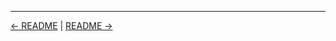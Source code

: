 

<!-- FooterStart -->
---
[← README](../0_01_getting_started_with_jenkins/README.md) | [README →](../0_03_why_choose_jenkins/README.md)
<!-- FooterEnd -->
